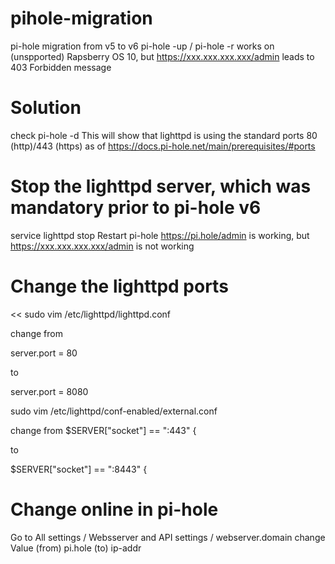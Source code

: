 # pihole-migration
pi-hole migration from v5 to v6
pi-hole -up / pi-hole -r works on (unspported) Rapsberry OS 10, but https://xxx.xxx.xxx.xxx/admin leads to 403 Forbidden message

# Solution
check pi-hole -d
This will show that lighttpd is using the standard ports 80 (http)/443 (https) as of 
https://docs.pi-hole.net/main/prerequisites/#ports

# Stop the lighttpd server, which was mandatory prior to pi-hole v6
service lighttpd stop
Restart pi-hole
https://pi.hole/admin is working, but https://xxx.xxx.xxx.xxx/admin is not working
# Change the lighttpd ports
<<
sudo vim /etc/lighttpd/lighttpd.conf 

change from

server.port = 80 

to 

server.port = 8080

sudo vim /etc/lighttpd/conf-enabled/external.conf

change from 
$SERVER["socket"] == ":443" {

to

$SERVER["socket"] == ":8443" {
>>

# Change online in pi-hole 
Go to All settings / Websserver and API settings / webserver.domain
change Value (from) pi.hole (to) ip-addr
